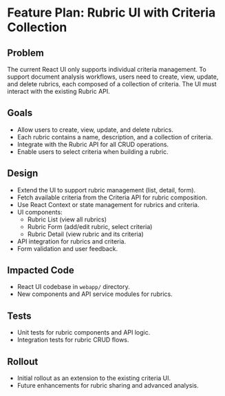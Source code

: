 # Feature Plan: Rubric UI with Criteria Collection

## Problem
The current React UI only supports individual criteria management. To support document analysis workflows, users need to create, view, update, and delete rubrics, each composed of a collection of criteria. The UI must interact with the existing Rubric API.

## Goals
- Allow users to create, view, update, and delete rubrics.
- Each rubric contains a name, description, and a collection of criteria.
- Integrate with the Rubric API for all CRUD operations.
- Enable users to select criteria when building a rubric.

## Design
- Extend the UI to support rubric management (list, detail, form).
- Fetch available criteria from the Criteria API for rubric composition.
- Use React Context or state management for rubrics and criteria.
- UI components:
  - Rubric List (view all rubrics)
  - Rubric Form (add/edit rubric, select criteria)
  - Rubric Detail (view rubric and its criteria)
- API integration for rubrics and criteria.
- Form validation and user feedback.

## Impacted Code
- React UI codebase in `webapp/` directory.
- New components and API service modules for rubrics.

## Tests
- Unit tests for rubric components and API logic.
- Integration tests for rubric CRUD flows.

## Rollout
- Initial rollout as an extension to the existing criteria UI.
- Future enhancements for rubric sharing and advanced analysis.
